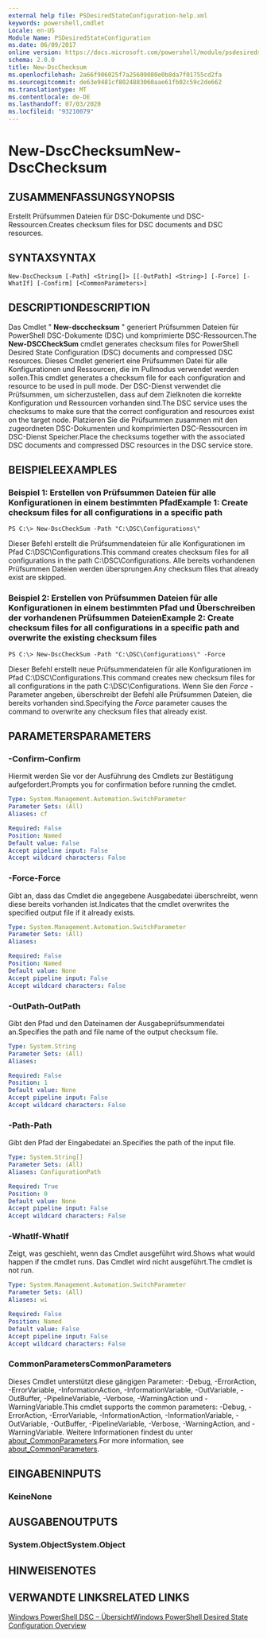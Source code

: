 ```yaml
---
external help file: PSDesiredStateConfiguration-help.xml
keywords: powershell,cmdlet
Locale: en-US
Module Name: PSDesiredStateConfiguration
ms.date: 06/09/2017
online version: https://docs.microsoft.com/powershell/module/psdesiredstateconfiguration/new-dscchecksum?view=powershell-7&WT.mc_id=ps-gethelp
schema: 2.0.0
title: New-DscChecksum
ms.openlocfilehash: 2a66f906025f7a25609080e0b8da7f01755cd2fa
ms.sourcegitcommit: de63e9481cf8024883060aae61fb02c59c2de662
ms.translationtype: MT
ms.contentlocale: de-DE
ms.lasthandoff: 07/03/2020
ms.locfileid: "93210079"
---
```

# <span data-ttu-id="84d90-103">New-DscChecksum</span><span class="sxs-lookup"><span data-stu-id="84d90-103">New-DscChecksum</span></span>

## <span data-ttu-id="84d90-104">ZUSAMMENFASSUNG</span><span class="sxs-lookup"><span data-stu-id="84d90-104">SYNOPSIS</span></span>
<span data-ttu-id="84d90-105">Erstellt Prüfsummen Dateien für DSC-Dokumente und DSC-Ressourcen.</span><span class="sxs-lookup"><span data-stu-id="84d90-105">Creates checksum files for DSC documents and DSC resources.</span></span>

## <span data-ttu-id="84d90-106">SYNTAX</span><span class="sxs-lookup"><span data-stu-id="84d90-106">SYNTAX</span></span>

```
New-DscChecksum [-Path] <String[]> [[-OutPath] <String>] [-Force] [-WhatIf] [-Confirm] [<CommonParameters>]
```

## <span data-ttu-id="84d90-107">DESCRIPTION</span><span class="sxs-lookup"><span data-stu-id="84d90-107">DESCRIPTION</span></span>

<span data-ttu-id="84d90-108">Das Cmdlet " **New-dscchecksum** " generiert Prüfsummen Dateien für PowerShell DSC-Dokumente (DSC) und komprimierte DSC-Ressourcen.</span><span class="sxs-lookup"><span data-stu-id="84d90-108">The **New-DSCCheckSum** cmdlet generates checksum files for PowerShell Desired State Configuration (DSC) documents and compressed DSC resources.</span></span>
<span data-ttu-id="84d90-109">Dieses Cmdlet generiert eine Prüfsummen Datei für alle Konfigurationen und Ressourcen, die im Pullmodus verwendet werden sollen.</span><span class="sxs-lookup"><span data-stu-id="84d90-109">This cmdlet generates a checksum file for each configuration and resource to be used in pull mode.</span></span>
<span data-ttu-id="84d90-110">Der DSC-Dienst verwendet die Prüfsummen, um sicherzustellen, dass auf dem Zielknoten die korrekte Konfiguration und Ressourcen vorhanden sind.</span><span class="sxs-lookup"><span data-stu-id="84d90-110">The DSC service uses the checksums to make sure that the correct configuration and resources exist on the target node.</span></span>
<span data-ttu-id="84d90-111">Platzieren Sie die Prüfsummen zusammen mit den zugeordneten DSC-Dokumenten und komprimierten DSC-Ressourcen im DSC-Dienst Speicher.</span><span class="sxs-lookup"><span data-stu-id="84d90-111">Place the checksums together with the associated DSC documents and compressed DSC resources in the DSC service store.</span></span>

## <span data-ttu-id="84d90-112">BEISPIELE</span><span class="sxs-lookup"><span data-stu-id="84d90-112">EXAMPLES</span></span>

### <span data-ttu-id="84d90-113">Beispiel 1: Erstellen von Prüfsummen Dateien für alle Konfigurationen in einem bestimmten Pfad</span><span class="sxs-lookup"><span data-stu-id="84d90-113">Example 1: Create checksum files for all configurations in a specific path</span></span>

```
PS C:\> New-DscCheckSum -Path "C:\DSC\Configurations\"
```

<span data-ttu-id="84d90-114">Dieser Befehl erstellt die Prüfsummendateien für alle Konfigurationen im Pfad C:\DSC\Configurations.</span><span class="sxs-lookup"><span data-stu-id="84d90-114">This command creates checksum files for all configurations in the path C:\DSC\Configurations.</span></span>
<span data-ttu-id="84d90-115">Alle bereits vorhandenen Prüfsummen Dateien werden übersprungen.</span><span class="sxs-lookup"><span data-stu-id="84d90-115">Any checksum files that already exist are skipped.</span></span>

### <span data-ttu-id="84d90-116">Beispiel 2: Erstellen von Prüfsummen Dateien für alle Konfigurationen in einem bestimmten Pfad und Überschreiben der vorhandenen Prüfsummen Dateien</span><span class="sxs-lookup"><span data-stu-id="84d90-116">Example 2: Create checksum files for all configurations in a specific path and overwrite the existing checksum files</span></span>

```
PS C:\> New-DscCheckSum -Path "C:\DSC\Configurations\" -Force
```

<span data-ttu-id="84d90-117">Dieser Befehl erstellt neue Prüfsummendateien für alle Konfigurationen im Pfad C:\DSC\Configurations.</span><span class="sxs-lookup"><span data-stu-id="84d90-117">This command creates new checksum files for all configurations in the path C:\DSC\Configurations.</span></span>
<span data-ttu-id="84d90-118">Wenn Sie den *Force* -Parameter angeben, überschreibt der Befehl alle Prüfsummen Dateien, die bereits vorhanden sind.</span><span class="sxs-lookup"><span data-stu-id="84d90-118">Specifying the *Force* parameter causes the command to overwrite any checksum files that already exist.</span></span>

## <span data-ttu-id="84d90-119">PARAMETERS</span><span class="sxs-lookup"><span data-stu-id="84d90-119">PARAMETERS</span></span>

### <span data-ttu-id="84d90-120">-Confirm</span><span class="sxs-lookup"><span data-stu-id="84d90-120">-Confirm</span></span>

<span data-ttu-id="84d90-121">Hiermit werden Sie vor der Ausführung des Cmdlets zur Bestätigung aufgefordert.</span><span class="sxs-lookup"><span data-stu-id="84d90-121">Prompts you for confirmation before running the cmdlet.</span></span>

```yaml
Type: System.Management.Automation.SwitchParameter
Parameter Sets: (All)
Aliases: cf

Required: False
Position: Named
Default value: False
Accept pipeline input: False
Accept wildcard characters: False
```

### <span data-ttu-id="84d90-122">-Force</span><span class="sxs-lookup"><span data-stu-id="84d90-122">-Force</span></span>

<span data-ttu-id="84d90-123">Gibt an, dass das Cmdlet die angegebene Ausgabedatei überschreibt, wenn diese bereits vorhanden ist.</span><span class="sxs-lookup"><span data-stu-id="84d90-123">Indicates that the cmdlet overwrites the specified output file if it already exists.</span></span>

```yaml
Type: System.Management.Automation.SwitchParameter
Parameter Sets: (All)
Aliases:

Required: False
Position: Named
Default value: None
Accept pipeline input: False
Accept wildcard characters: False
```

### <span data-ttu-id="84d90-124">-OutPath</span><span class="sxs-lookup"><span data-stu-id="84d90-124">-OutPath</span></span>

<span data-ttu-id="84d90-125">Gibt den Pfad und den Dateinamen der Ausgabeprüfsummendatei an.</span><span class="sxs-lookup"><span data-stu-id="84d90-125">Specifies the path and file name of the output checksum file.</span></span>

```yaml
Type: System.String
Parameter Sets: (All)
Aliases:

Required: False
Position: 1
Default value: None
Accept pipeline input: False
Accept wildcard characters: False
```

### <span data-ttu-id="84d90-126">-Path</span><span class="sxs-lookup"><span data-stu-id="84d90-126">-Path</span></span>

<span data-ttu-id="84d90-127">Gibt den Pfad der Eingabedatei an.</span><span class="sxs-lookup"><span data-stu-id="84d90-127">Specifies the path of the input file.</span></span>

```yaml
Type: System.String[]
Parameter Sets: (All)
Aliases: ConfigurationPath

Required: True
Position: 0
Default value: None
Accept pipeline input: False
Accept wildcard characters: False
```

### <span data-ttu-id="84d90-128">-WhatIf</span><span class="sxs-lookup"><span data-stu-id="84d90-128">-WhatIf</span></span>

<span data-ttu-id="84d90-129">Zeigt, was geschieht, wenn das Cmdlet ausgeführt wird.</span><span class="sxs-lookup"><span data-stu-id="84d90-129">Shows what would happen if the cmdlet runs.</span></span>
<span data-ttu-id="84d90-130">Das Cmdlet wird nicht ausgeführt.</span><span class="sxs-lookup"><span data-stu-id="84d90-130">The cmdlet is not run.</span></span>

```yaml
Type: System.Management.Automation.SwitchParameter
Parameter Sets: (All)
Aliases: wi

Required: False
Position: Named
Default value: False
Accept pipeline input: False
Accept wildcard characters: False
```

### <span data-ttu-id="84d90-131">CommonParameters</span><span class="sxs-lookup"><span data-stu-id="84d90-131">CommonParameters</span></span>

<span data-ttu-id="84d90-132">Dieses Cmdlet unterstützt diese gängigen Parameter: -Debug, -ErrorAction, -ErrorVariable, -InformationAction, -InformationVariable, -OutVariable, -OutBuffer, -PipelineVariable, -Verbose, -WarningAction und -WarningVariable.</span><span class="sxs-lookup"><span data-stu-id="84d90-132">This cmdlet supports the common parameters: -Debug, -ErrorAction, -ErrorVariable, -InformationAction, -InformationVariable, -OutVariable, -OutBuffer, -PipelineVariable, -Verbose, -WarningAction, and -WarningVariable.</span></span> <span data-ttu-id="84d90-133">Weitere Informationen findest du unter [about_CommonParameters](https://go.microsoft.com/fwlink/?LinkID=113216).</span><span class="sxs-lookup"><span data-stu-id="84d90-133">For more information, see [about_CommonParameters](https://go.microsoft.com/fwlink/?LinkID=113216).</span></span>

## <span data-ttu-id="84d90-134">EINGABEN</span><span class="sxs-lookup"><span data-stu-id="84d90-134">INPUTS</span></span>

### <span data-ttu-id="84d90-135">Keine</span><span class="sxs-lookup"><span data-stu-id="84d90-135">None</span></span>

## <span data-ttu-id="84d90-136">AUSGABEN</span><span class="sxs-lookup"><span data-stu-id="84d90-136">OUTPUTS</span></span>

### <span data-ttu-id="84d90-137">System.Object</span><span class="sxs-lookup"><span data-stu-id="84d90-137">System.Object</span></span>

## <span data-ttu-id="84d90-138">HINWEISE</span><span class="sxs-lookup"><span data-stu-id="84d90-138">NOTES</span></span>

## <span data-ttu-id="84d90-139">VERWANDTE LINKS</span><span class="sxs-lookup"><span data-stu-id="84d90-139">RELATED LINKS</span></span>

[<span data-ttu-id="84d90-140">Windows PowerShell DSC – Übersicht</span><span class="sxs-lookup"><span data-stu-id="84d90-140">Windows PowerShell Desired State Configuration Overview</span></span>](/powershell/scripting/dsc/overview/dscforengineers)
